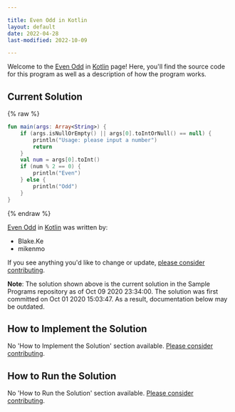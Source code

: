```yaml
---

title: Even Odd in Kotlin
layout: default
date: 2022-04-28
last-modified: 2022-10-09

---
```


Welcome to the [Even Odd](https://sampleprograms.io/projects/even-odd) in [Kotlin](https://sampleprograms.io/languages/kotlin) page! Here, you'll find the source code for this program as well as a description of how the program works.

## Current Solution

{% raw %}

```kotlin
fun main(args: Array<String>) {
    if (args.isNullOrEmpty() || args[0].toIntOrNull() == null) {
        println("Usage: please input a number")
        return
    }
    val num = args[0].toInt()
    if (num % 2 == 0) {
        println("Even")
    } else {
        println("Odd")
    }
}
```

{% endraw %}

[Even Odd](https://sampleprograms.io/projects/even-odd) in [Kotlin](https://sampleprograms.io/languages/kotlin) was written by:

- Blake.Ke
- mikenmo

If you see anything you'd like to change or update, [please consider contributing](https://github.com/TheRenegadeCoder/sample-programs).

**Note**: The solution shown above is the current solution in the Sample Programs repository as of Oct 09 2020 23:34:00. The solution was first committed on Oct 01 2020 15:03:47. As a result, documentation below may be outdated.

## How to Implement the Solution

No 'How to Implement the Solution' section available. [Please consider contributing](https://github.com/TheRenegadeCoder/sample-programs-website).

## How to Run the Solution

No 'How to Run the Solution' section available. [Please consider contributing](https://github.com/TheRenegadeCoder/sample-programs-website).